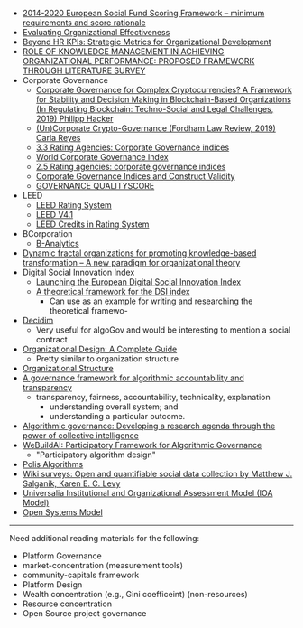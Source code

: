 - [2014-2020 European Social Fund Scoring Framework – minimum requirements and score rationale](https://www.gov.uk/government/publications/european-social-fund-programme-guidance/esf-scoring-framework)
- [Evaluating Organizational Effectiveness](https://scholarworks.wmich.edu/cgi/viewcontent.cgi?article=1795&context=dissertations)
- [Beyond HR KPIs: Strategic Metrics for Organizational Development](https://www.analyticsinhr.com/blog/strategic-metrics-organizational-development/)
- [ROLE OF KNOWLEDGE MANAGEMENT IN ACHIEVING ORGANIZATIONAL PERFORMANCE: PROPOSED FRAMEWORK THROUGH LITERATURE SURVEY](https://www.semanticscholar.org/paper/ROLE-OF-KNOWLEDGE-MANAGEMENT-IN-ACHIEVING-PROPOSED-Jamil/e4f4bb53da47e61caf8783a159c5daad6a551293)
- Corporate Governance
	- [Corporate Governance for Complex Cryptocurrencies? A Framework for Stability and Decision Making in Blockchain-Based Organizations (In Regulating Blockchain: Techno-Social and Legal Challenges, 2019)
	Philipp Hacker](https://papers.ssrn.com/sol3/papers.cfm?abstract_id=2998830)
	- [(Un)Corporate Crypto-Governance (Fordham Law Review, 2019)
	Carla Reyes](https://papers.ssrn.com/sol3/papers.cfm?abstract_id=3355026)
	- [3.3 Rating Agencies: Corporate Governance indices](https://rdmc.nottingham.ac.uk/bitstream/handle/internal/86/Business_edit/33_rating_agencies_corporate_governance_indices.html)
	- [World Corporate Governance Index](http://www.saharating.com/~saharati/en/world-corporate-governance-index/)
	- [2.5 Rating agencies: corporate governance indices](https://www.open.edu/openlearn/money-management/management/business-studies/influences-on-corporate-governance/content-section-2.5)
	- [Corporate Governance Indices and Construct Validity](https://www.researchgate.net/publication/318189815_Corporate_Governance_Indices_and_Construct_Validity)
	- [GOVERNANCE QUALITYSCORE](https://www.issgovernance.com/esg/ratings/governance-qualityscore/)
- LEED
	- [LEED Rating System](https://www.usgbc.org/leed)
	- [LEED V4.1](https://www.usgbc.org/leed/v41)
	- [LEED Credits in Rating System](https://www.usgbc.org/credits?Version=%22v4.1%22&Rating+System=%22Residential+%E2%80%93+Single+Family%22)
- BCorporation
	- [B-Analytics](https://b-analytics.net/)
- [Dynamic fractal organizations for promoting knowledge-based transformation – A new paradigm for organizational theory](https://www.researchgate.net/publication/260027609_Dynamic_fractal_organizations_for_promoting_knowledge-based_transformation_-_A_new_paradigm_for_organizational_theory)
- Digital Social Innovation Index
	- [Launching the European Digital Social Innovation Index](https://www.nesta.org.uk/blog/launching-european-digital-social-innovation-index/)
	- [A theoretical framework for the DSI index](https://www.nesta.org.uk/report/theoretical-framework-dsi-index/)
		- Can use as an example for writing and researching the theoretical framewo-
- [Decidim](https://medium.com/participo/the-digital-participatory-process-that-fed-into-the-french-climate-assembly-c79f167a5cb2)
	- Very useful for algoGov and would be interesting to mention a social contract
- [Organizational Design: A Complete Guide](https://www.analyticsinhr.com/blog/organizational-design/#5)
	- Pretty similar to organization structure
- [Organizational Structure](http://psychology.iresearchnet.com/industrial-organizational-psychology/organizational-development/organizational-structure/)
- [A governance
framework for
algorithmic
accountability
and transparency](https://www.europarl.europa.eu/RegData/etudes/STUD/2019/624262/EPRS_STU(2019)624262_EN.pdf)
	- transparency, fairness, accountability, technicality, explanation
		- understanding overall system; and
		- understanding a particular outcome.
- [Algorithmic governance: Developing a research agenda through the power of collective intelligence](https://www.researchgate.net/publication/319934614_Algorithmic_governance_Developing_a_research_agenda_through_the_power_of_collective_intelligence) 
- [WeBuildAI: Participatory Framework for Algorithmic Governance](https://www.researchgate.net/profile/Min_Kyung_Lee/publication/335777684_WeBuildAI_Participatory_Framework_for_Algorithmic_Governance/links/5d7abab892851c87c37b1153/WeBuildAI-Participatory-Framework-for-Algorithmic-Governance.pdf)
	- "Participatory algorithm design"
- [Polis Algorithms](https://roamresearch.com/#/app/polis-methods/page/ciPWF73Ss)
- [Wiki surveys: Open and quantifiable social data collection by Matthew J. Salganik, Karen E. C. Levy](https://arxiv.org/abs/1202.0500)
- [Universalia Institutional and Organizational Assessment Model (IOA Model)](http://www.reflectlearn.org/discover/universalia-institutional-and-organizational-assessment-model-ioa-model)
- [Open Systems Model](http://www.reflectlearn.org/discover/open-systems-model)
---
Need additional reading materials for the following:

- Platform Governance
- market-concentration (measurement tools)
- community-capitals framework
- Platform Design
- Wealth concentration (e.g., Gini coefficeint) (non-resources)
- Resource concentration
- Open Source project governance
